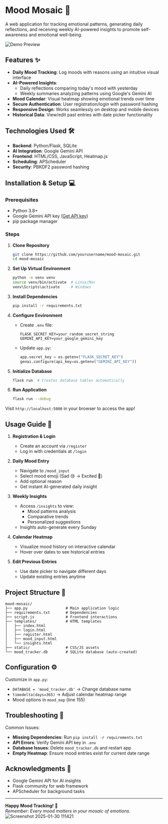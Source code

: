 # Mood Mosaic 🌈

A web application for tracking emotional patterns, generating daily reflections, and receiving weekly AI-powered insights to promote self-awareness and emotional well-being.

![Demo Preview](https://github.com/user-attachments/assets/59e7fb8c-dc88-42ec-aa0e-14e55824c7c4)  

## Features ✨
- **Daily Mood Tracking**: Log moods with reasons using an intuitive visual interface
- **AI-Powered Insights**: 
  - Daily reflections comparing today's mood with yesterday
  - Weekly summaries analyzing patterns using Google's Gemini AI
- **Mood Calendar**: Visual heatmap showing emotional trends over time
- **Secure Authentication**: User registration/login with password hashing
- **Responsive Design**: Works seamlessly on desktop and mobile devices
- **Historical Data**: View/edit past entries with date picker functionality

## Technologies Used 🛠️
- **Backend**: Python/Flask, SQLite
- **AI Integration**: Google Gemini API
- **Frontend**: HTML/CSS, JavaScript, Heatmap.js
- **Scheduling**: APScheduler
- **Security**: PBKDF2 password hashing

## Installation & Setup 💻

### Prerequisites
- Python 3.8+
- Google Gemini API key ([Get API key](https://ai.google.dev/))
- pip package manager

### Steps
1. **Clone Repository**
   ```bash
   git clone https://github.com/yourusername/mood-mosaic.git
   cd mood-mosaic
   ```

2. **Set Up Virtual Environment**
   ```bash
   python -m venv venv
   source venv/bin/activate  # Linux/Mac
   venv\Scripts\activate     # Windows
   ```

3. **Install Dependencies**
   ```bash
   pip install -r requirements.txt
   ```

4. **Configure Environment**
   - Create `.env` file:
     ```env
     FLASK_SECRET_KEY=your_random_secret_string
     GEMINI_API_KEY=your_google_gemini_key
     ```
   - Update `app.py`:
     ```python
     app.secret_key = os.getenv("FLASK_SECRET_KEY")
     genai.configure(api_key=os.getenv("GEMINI_API_KEY"))
     ```

5. **Initialize Database**
   ```bash
   flask run  # Creates database tables automatically
   ```

6. **Run Application**
   ```bash
   flask run --debug
   ```

Visit `http://localhost:5000` in your browser to access the app!

## Usage Guide 🚀

1. **Registration & Login**
   - Create an account via `/register`
   - Log in with credentials at `/login`

2. **Daily Mood Entry**
   - Navigate to `/mood_input`
   - Select mood emoji (Sad 😢 → Excited 🎉)
   - Add optional reason
   - Get instant AI-generated daily insight

3. **Weekly Insights**
   - Access `/insights` to view:
     - Mood patterns analysis
     - Comparative trends
     - Personalized suggestions
   - Insights auto-generate every Sunday

4. **Calendar Heatmap**
   - Visualize mood history on interactive calendar
   - Hover over dates to see historical entries

5. **Edit Previous Entries**
   - Use date picker to navigate different days
   - Update existing entries anytime

## Project Structure 📂

```
mood-mosaic/
├── app.py                 # Main application logic
├── requirements.txt       # Dependencies
├── script.js              # Frontend interactions
├── templates/             # HTML templates
│   ├── index.html
│   ├── login.html
│   ├── register.html
│   ├── mood_input.html
│   └── insights.html
├── static/                # CSS/JS assets
└── mood_tracker.db        # SQLite database (auto-created)
```

## Configuration ⚙️

Customize in `app.py`:
- `DATABASE = 'mood_tracker.db'` → Change database name
- `timedelta(days=365)` → Adjust calendar heatmap range
- Mood options in `mood_map` (line 155)

## Troubleshooting 🔧

Common Issues:
- **Missing Dependencies**: Run `pip install -r requirements.txt`
- **API Errors**: Verify Gemini API key in `.env`
- **Database Issues**: Delete `mood_tracker.db` and restart app
- **Empty Heatmap**: Ensure mood entries exist for current date range

## Acknowledgments 🙏

- Google Gemini API for AI insights
- Flask community for web framework
- APScheduler for background tasks

---

**Happy Mood Tracking!** 🌟  
*Remember: Every mood matters in your mosaic of emotions.*![Screenshot 2025-01-30 111421](https://github.com/user-attachments/assets/59e7fb8c-dc88-42ec-aa0e-14e55824c7c4)
